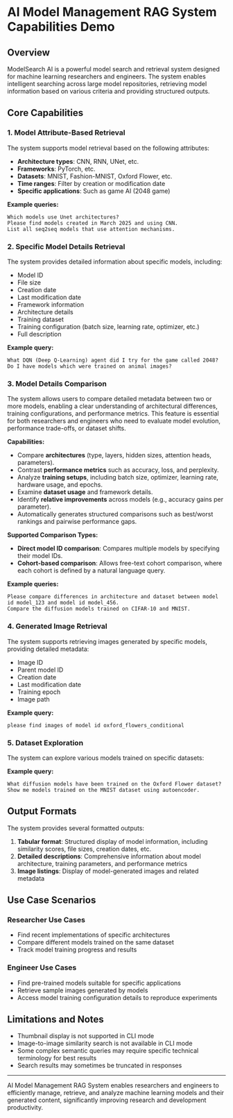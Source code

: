# AI Model Management RAG System Capabilities Demo

## Overview

ModelSearch AI is a powerful model search and retrieval system designed for machine learning researchers and engineers. The system enables intelligent searching across large model repositories, retrieving model information based on various criteria and providing structured outputs.

## Core Capabilities

### 1. Model Attribute-Based Retrieval

The system supports model retrieval based on the following attributes:

- **Architecture types**: CNN, RNN, UNet, etc.
- **Frameworks**: PyTorch, etc.
- **Datasets**: MNIST, Fashion-MNIST, Oxford Flower, etc.
- **Time ranges**: Filter by creation or modification date
- **Specific applications**: Such as game AI (2048 game)

**Example queries:**
```
Which models use Unet architectures?
Please find models created in March 2025 and using CNN.
List all seq2seq models that use attention mechanisms.
```

### 2. Specific Model Details Retrieval

The system provides detailed information about specific models, including:

- Model ID
- File size
- Creation date
- Last modification date
- Framework information
- Architecture details
- Training dataset
- Training configuration (batch size, learning rate, optimizer, etc.)
- Full description

**Example query:**
```
What DQN (Deep Q-Learning) agent did I try for the game called 2048?
Do I have models which were trained on animal images?
```

### 3. Model Details Comparison

The system allows users to compare detailed metadata between two or more models, enabling a clear understanding of architectural differences, training configurations, and performance metrics. This feature is essential for both researchers and engineers who need to evaluate model evolution, performance trade-offs, or dataset shifts.

**Capabilities:**
- Compare **architectures** (type, layers, hidden sizes, attention heads, parameters).
- Contrast **performance metrics** such as accuracy, loss, and perplexity.
- Analyze **training setups**, including batch size, optimizer, learning rate, hardware usage, and epochs.
- Examine **dataset usage** and framework details.
- Identify **relative improvements** across models (e.g., accuracy gains per parameter).
- Automatically generates structured comparisons such as best/worst rankings and pairwise performance gaps.

**Supported Comparison Types:**
- **Direct model ID comparison**: Compares multiple models by specifying their model IDs.
- **Cohort-based comparison**: Allows free-text cohort comparison, where each cohort is defined by a natural language query.

**Example queries:**
```
Please compare differences in architecture and dataset between model id model_123 and model id model_456.
Compare the diffusion models trained on CIFAR-10 and MNIST.
```

### 4. Generated Image Retrieval

The system supports retrieving images generated by specific models, providing detailed metadata:

- Image ID
- Parent model ID
- Creation date
- Last modification date
- Training epoch
- Image path

**Example query:**
```
please find images of model id oxford_flowers_conditional
```

### 5. Dataset Exploration

The system can explore various models trained on specific datasets:

**Example query:**
```
What diffusion models have been trained on the Oxford Flower dataset?
Show me models trained on the MNIST dataset using autoencoder.
```

## Output Formats

The system provides several formatted outputs:

1. **Tabular format**: Structured display of model information, including similarity scores, file sizes, creation dates, etc.
2. **Detailed descriptions**: Comprehensive information about model architecture, training parameters, and performance metrics
3. **Image listings**: Display of model-generated images and related metadata

## Use Case Scenarios

### Researcher Use Cases

- Find recent implementations of specific architectures
- Compare different models trained on the same dataset
- Track model training progress and results

### Engineer Use Cases

- Find pre-trained models suitable for specific applications
- Retrieve sample images generated by models
- Access model training configuration details to reproduce experiments

## Limitations and Notes

- Thumbnail display is not supported in CLI mode
- Image-to-image similarity search is not available in CLI mode
- Some complex semantic queries may require specific technical terminology for best results
- Search results may sometimes be truncated in responses

---

AI Model Management RAG System enables researchers and engineers to efficiently manage, retrieve, and analyze machine learning models and their generated content, significantly improving research and development productivity.
